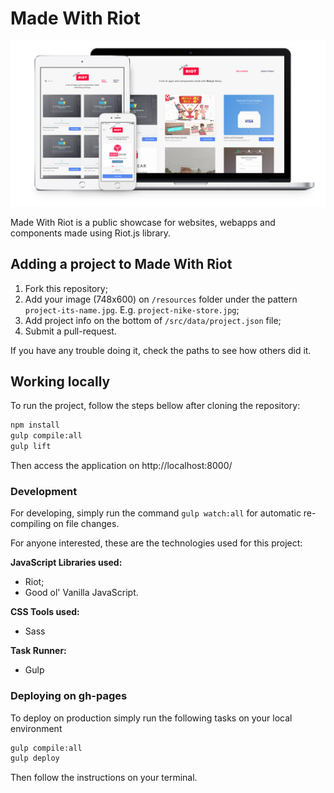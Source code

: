 # Made With Riot

![Responsive Made With Riot](readme-img.jpg)

Made With Riot is a public showcase for websites, webapps and components made using Riot.js library.

## Adding a project to Made With Riot

1. Fork this repository;
2. Add your image (748x600) on `/resources` folder under the pattern `project-its-name.jpg`. E.g. `project-nike-store.jpg`;
3. Add project info on the bottom of `/src/data/project.json` file;
4. Submit a pull-request.

If you have any trouble doing it, check the paths to see how others did it.

## Working locally

To run the project, follow the steps bellow after cloning the repository:

```bash
npm install
gulp compile:all
gulp lift
```

Then access the application on http://localhost:8000/

### Development

For developing, simply run the command `gulp watch:all` for automatic re-compiling on file changes.

For anyone interested, these are the technologies used for this project:

**JavaScript Libraries used:**

- Riot;
- Good ol' Vanilla JavaScript.


**CSS Tools used:**

- Sass


**Task Runner:**

- Gulp



### Deploying on gh-pages

To deploy on production simply run the following tasks on your local environment

```bash
gulp compile:all
gulp deploy
```

Then follow the instructions on your terminal.
